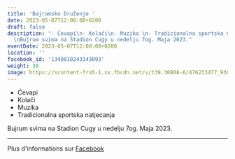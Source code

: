 ```yaml
---
title: 'Bajramsko Druženje '
date: 2023-05-07T12:00:00+0200
draft: false
description: "- Ćevapi\n- Kolači\n- Muzika \n- Tradicionalna sportska natjecanja\n\
  \nBujrum svima na Stadion Cugy u nedelju 7og. Maja 2023."
eventDate: 2023-05-07T12:00:00+0200
location: ''
facebook_id: '1340810243143093'
weight: 30
image: https://scontent-fra5-1.xx.fbcdn.net/v/t39.30808-6/476233477_936651505262116_4103480540059516894_n.jpg?_nc_cat=110&ccb=1-7&_nc_sid=9e60e4&_nc_eui2=AeFQhqvF9Hgu-iiem6T5_GRlyUsyY3C6QsbJSzJjcLpCxlbQ9RJWXmRrJ0FeZQT5LkInZ5uy8N_Z1lF9qTZRD5Wg&_nc_ohc=FpWennJ8WQIQ7kNvwEija9c&_nc_oc=AdneCu7UND1_MFn-4ut_IdwptztgvL-Stz81tYLKs9TUpiME0snZnx9yEfkZZ6i2_sY&_nc_zt=23&_nc_ht=scontent-fra5-1.xx&edm=ABTKTjYEAAAA&_nc_gid=FaZe0IOjiJNNHV9Id45ROg&oh=00_AfJgTbzi75Hoe5ZVQuMCwWW_js02tM1RKRJ8Fkj7JTj0pg&oe=681F424B
---
```


- Ćevapi
- Kolači
- Muzika 
- Tradicionalna sportska natjecanja

Bujrum svima na Stadion Cugy u nedelju 7og. Maja 2023.

---

Plus d'informations sur [Facebook](https://facebook.com/events/1340810243143093)